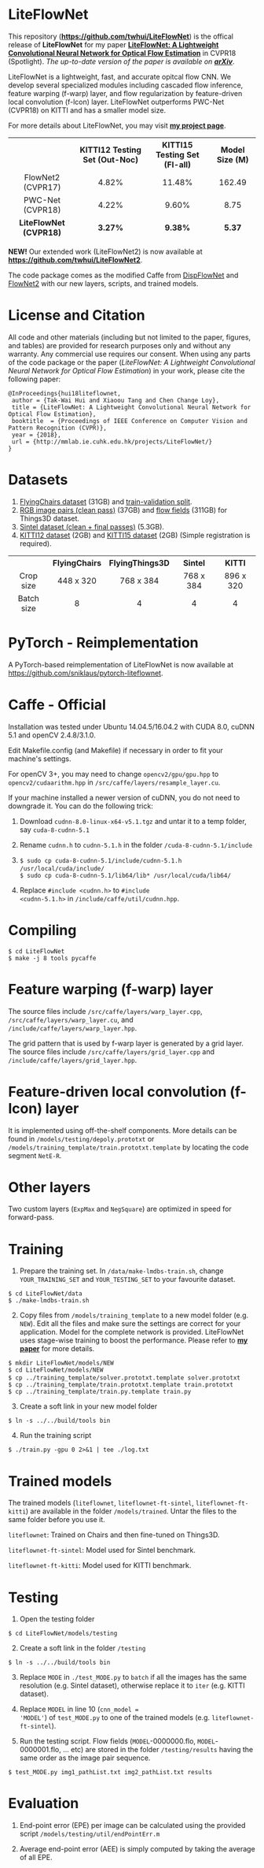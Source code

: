 # LiteFlowNet
This repository (<strong>https://github.com/twhui/LiteFlowNet</strong>) is the offical release of <strong>LiteFlowNet</strong> for my paper <a href="https://arxiv.org/pdf/1805.07036.pdf"><strong>LiteFlowNet: A Lightweight Convolutional Neural Network for Optical Flow Estimation</strong></a> in CVPR18 (Spotlight). <i>The up-to-date version of the paper is available on <a href="https://arxiv.org/pdf/1805.07036.pdf"><strong>arXiv</strong></a></i>. 

LiteFlowNet is a lightweight, fast, and accurate opitcal flow CNN. We develop several specialized modules including cascaded flow inference, feature warping (f-warp) layer, and flow regularization by feature-driven local convolution (f-lcon) layer. LiteFlowNet outperforms PWC-Net (CVPR18) on KITTI and has a smaller model size.

For more details about LiteFlowNet, you may visit <a href="http://mmlab.ie.cuhk.edu.hk/projects/LiteFlowNet/"><strong>my project page</strong></a>.

</ul>
<table>
<thead>
<tr>
<th align="center"></th>
<th align="center">KITTI12 Testing Set (Out-Noc)</th>
<th align="center">KITTI15 Testing Set (Fl-all)</th>
<th align="center">Model Size (M)</th>
</tr>
<tr>
<td align="center">FlowNet2 (CVPR17)</td>
<td align="center">4.82%</td>
<td align="center">11.48%</td>
<td align="center">162.49</td>
<tr>
<td align="center">PWC-Net (CVPR18)</td>
<td align="center">4.22%</td>
<td align="center">9.60%</td>
<td align="center">8.75</td>
</tr>  
<tr>
<td align="center"><strong>LiteFlowNet (CVPR18)</strong></td>
<td align="center"><strong>3.27%</strong></td>
<td align="center"><strong>9.38%</strong></td>
<td align="center"><strong>5.37</strong></td>
</tr>    
</tbody></table>

<strong>NEW!</strong> Our extended work (LiteFlowNet2) is now available at <strong>https://github.com/twhui/LiteFlowNet2</strong>. 

The code package comes as the modified Caffe from <a href="https://lmb.informatik.uni-freiburg.de/resources/software.php">DispFlowNet</a> and <a href="https://github.com/lmb-freiburg/flownet2">FlowNet2</a> with our new layers, scripts, and trained models.

# License and Citation 
All code and other materials (including but not limited to the paper, figures, and tables) are provided for research purposes only and without any warranty. Any commercial use requires our consent. When using any parts of the code package or the paper (<i>LiteFlowNet: A Lightweight Convolutional Neural Network for Optical Flow Estimation</i>) in your work, please cite the following paper:

<pre><code>@InProceedings{hui18liteflownet,    
 author = {Tak-Wai Hui and Xiaoou Tang and Chen Change Loy},    
 title = {LiteFlowNet: A Lightweight Convolutional Neural Network for Optical Flow Estimation},    
 booktitle  = {Proceedings of IEEE Conference on Computer Vision and Pattern Recognition (CVPR)},    
 year = {2018},    
 url = {http://mmlab.ie.cuhk.edu.hk/projects/LiteFlowNet/} 
}</code></pre>

# Datasets
1. <a href="https://lmb.informatik.uni-freiburg.de/data/FlyingChairs/FlyingChairs.zip"> FlyingChairs dataset</a> (31GB) and <a href="https://lmb.informatik.uni-freiburg.de/resources/datasets/FlyingChairs/FlyingChairs_train_val.txt">train-validation split</a>.
2. <a href="https://lmb.informatik.uni-freiburg.de/data/SceneFlowDatasets_CVPR16/Release_april16/data/FlyingThings3D/raw_data/flyingthings3d__frames_cleanpass.tar"> RGB image pairs (clean pass)</a> (37GB) and <a href="https://lmb.informatik.uni-freiburg.de/data/SceneFlowDatasets_CVPR16/Release_april16/data/FlyingThings3D/derived_data/flyingthings3d__optical_flow.tar.bz2"> flow fields</a> (311GB) for Things3D dataset.
3. <a href="http://files.is.tue.mpg.de/sintel/MPI-Sintel-complete.zip"> Sintel dataset (clean + final passes)</a> (5.3GB).
4. <a href="http://www.cvlibs.net/download.php?file=data_stereo_flow.zip"> KITTI12 dataset</a> (2GB) and <a href="http://www.cvlibs.net/download.php?file=data_scene_flow.zip"> KITTI15 dataset</a> (2GB) (Simple registration is required).

</ul>
<table>
<thead>
<tr>
<th align="center"></th>
<th align="center">FlyingChairs</th>
<th align="center">FlyingThings3D</th>
<th align="center">Sintel</th>
<th align="center">KITTI</th>
</tr>
<tr>
<td align="center">Crop size</td>
<td align="center">448 x 320</td>
<td align="center">768 x 384</td>
<td align="center">768 x 384</td>
<td align="center">896 x 320</td>
</tr>  
<tr>
<td align="center">Batch size</td>
<td align="center">8</td>
<td align="center">4</td>
<td align="center">4</td>
<td align="center">4</td>
</tr>    
</tbody></table>

# PyTorch - Reimplementation
A PyTorch-based reimplementation of LiteFlowNet is now available at https://github.com/sniklaus/pytorch-liteflownet.

# Caffe - Official
Installation was tested under Ubuntu 14.04.5/16.04.2 with CUDA 8.0, cuDNN 5.1 and openCV 2.4.8/3.1.0. 

Edit Makefile.config (and Makefile) if necessary in order to fit your machine's settings.

For openCV 3+, you may need to change <code>opencv2/gpu/gpu.hpp</code> to <code>opencv2/cudaarithm.hpp</code> in <code>/src/caffe/layers/resample_layer.cu</code>.

If your machine installed a newer version of cuDNN, you do not need to downgrade it. You can do the following trick: 
1. Download <code>cudnn-8.0-linux-x64-v5.1.tgz</code> and untar it to a temp folder, say <code>cuda-8-cudnn-5.1</code>	

2. Rename <code>cudnn.h</code> to <code>cudnn-5.1.h</code> in the folder <code>/cuda-8-cudnn-5.1/include</code>	

3. <pre><code>$ sudo cp cuda-8-cudnn-5.1/include/cudnn-5.1.h /usr/local/cuda/include/</code>	
   <code>$ sudo cp cuda-8-cudnn-5.1/lib64/lib* /usr/local/cuda/lib64/</code></pre>	

4. Replace <code>#include <cudnn.h></code> to <code>#include <cudnn-5.1.h></code> in <code>/include/caffe/util/cudnn.hpp</code>.
    
# Compiling
<pre><code>$ cd LiteFlowNet</code>
<code>$ make -j 8 tools pycaffe</code></pre>

# Feature warping (f-warp) layer
The source files include <code>/src/caffe/layers/warp_layer.cpp</code>, <code>/src/caffe/layers/warp_layer.cu</code>, and <code>/include/caffe/layers/warp_layer.hpp</code>. 

The grid pattern that is used by f-warp layer is generated by a grid layer. The source files include <code>/src/caffe/layers/grid_layer.cpp</code> and <code>/include/caffe/layers/grid_layer.hpp</code>.

# Feature-driven local convolution (f-lcon) layer
It is implemented using off-the-shelf components. More details can be found in <code>/models/testing/depoly.prototxt</code> or <code>/models/training_template/train.prototxt.template</code> by locating the code segment <code>NetE-R</code>.

# Other layers
Two custom layers (<code>ExpMax</code> and <code>NegSquare</code>) are optimized in speed for forward-pass.

# Training
1. Prepare the training set. In <code>/data/make-lmdbs-train.sh</code>, change <code>YOUR_TRAINING_SET</code> and <code>YOUR_TESTING_SET</code> to your favourite dataset.
<pre><code>$ cd LiteFlowNet/data</code>
<code>$ ./make-lmdbs-train.sh</code></pre>

2. Copy files from <code>/models/training_template</code> to a new model folder (e.g. <code>NEW</code>). Edit all the files and make sure the settings are correct for your application. Model for the complete network is provided. LiteFlowNet uses stage-wise training to boost the performance. Please refer to <a href="https://arxiv.org/pdf/1805.07036.pdf"><strong>my paper</strong></str></a></i> for more details.
<pre><code>$ mkdir LiteFlowNet/models/NEW</code>
<code>$ cd LiteFlowNet/models/NEW</code>
<code>$ cp ../training_template/solver.prototxt.template solver.prototxt</code>	
<code>$ cp ../training_template/train.prototxt.template train.prototxt</code>
<code>$ cp ../training_template/train.py.template train.py</code></pre>		

3. Create a soft link in your new model folder
<pre><code>$ ln -s ../../build/tools bin</code></pre>

4. Run the training script	
<pre><code>$ ./train.py -gpu 0 2>&1 | tee ./log.txt</code></pre>

# Trained models	
The trained models (<code>liteflownet</code>, <code>liteflownet-ft-sintel</code>, <code>liteflownet-ft-kitti</code>) are available in the folder <code>/models/trained</code>. Untar the files to the same folder before you use it.

<code>liteflownet</code>: Trained on Chairs and then fine-tuned on Things3D.

<code>liteflownet-ft-sintel</code>: Model used for Sintel benchmark.

<code>liteflownet-ft-kitti</code>: Model used for KITTI benchmark.

# Testing 
1. Open the testing folder
<pre><code>$ cd LiteFlowNet/models/testing</pre></code>

2. Create a soft link in the folder <code>/testing</code>
<pre><code>$ ln -s ../../build/tools bin</code></pre>

3. Replace <code>MODE</code> in <code>./test_MODE.py</code> to <code>batch</code> if all the images has the same resolution (e.g. Sintel dataset), otherwise replace it to <code>iter</code> (e.g. KITTI dataset).

4. Replace <code>MODEL</code> in line 10 (<code>cnn_model = 'MODEL'</code>) of <code>test_MODE.py</code> to one of the trained models (e.g. <code>liteflownet-ft-sintel</code>).

5. Run the testing script. Flow fields (<code>MODEL</code>-0000000.flo, <code>MODEL</code>-0000001.flo, ... etc) are stored in the folder <code>/testing/results</code> having the same order as the image pair sequence. 
<pre><code>$ test_MODE.py img1_pathList.txt img2_pathList.txt results</code></pre>

# Evaluation
1. End-point error (EPE) per image can be calculated using the provided script <code>/models/testing/util/endPointErr.m</code>

2. Average end-point error (AEE) is simply computed by taking the average of all EPE.
